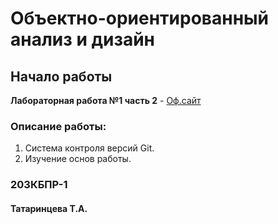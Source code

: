 # Объектно-ориентированный анализ и дизайн

## Начало работы
**Лабораторная работа №1 часть 2** - [Оф.сайт](https://kubgtu.ru)

### Описание работы:

1. Система контроля версий Git.
2. Изучение основ работы.

### 20ЗКБПР-1
#### Татаринцева Т.А.